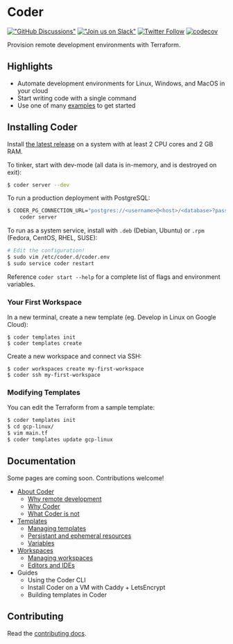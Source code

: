 # Coder

[!["GitHub Discussions"](https://img.shields.io/badge/%20GitHub-%20Discussions-gray.svg?longCache=true&logo=github&colorB=purple)](https://github.com/coder/coder/discussions) [!["Join us on Slack"](https://img.shields.io/badge/join-us%20on%20slack-gray.svg?longCache=true&logo=slack&colorB=brightgreen)](https://coder.com/community) [![Twitter Follow](https://img.shields.io/twitter/follow/CoderHQ?label=%40CoderHQ&style=social)](https://twitter.com/coderhq) [![codecov](https://codecov.io/gh/coder/coder/branch/main/graph/badge.svg?token=TNLW3OAP6G)](https://codecov.io/gh/coder/coder)

Provision remote development environments with Terraform.

## Highlights

- Automate development environments for Linux, Windows, and MacOS in your cloud
- Start writing code with a single command
- Use one of many [examples](./examples) to get started

## Installing Coder

Install [the latest release](https://github.com/coder/coder/releases) on a system with
at least 2 CPU cores and 2 GB RAM.

To tinker, start with dev-mode (all data is in-memory, and is destroyed on exit):

```bash
$ coder server --dev
```

To run a production deployment with PostgreSQL:

```bash
$ CODER_PG_CONNECTION_URL="postgres://<username>@<host>/<database>?password=<password>" \
    coder server
```

To run as a system service, install with `.deb` (Debian, Ubuntu) or `.rpm` (Fedora, CentOS, RHEL, SUSE):

```bash
# Edit the configuration!
$ sudo vim /etc/coder.d/coder.env
$ sudo service coder restart
```

Reference `coder start --help` for a complete list of flags and environment variables.

### Your First Workspace

In a new terminal, create a new template (eg. Develop in Linux on Google Cloud):

```
$ coder templates init
$ coder templates create
```

Create a new workspace and connect via SSH:

```
$ coder workspaces create my-first-workspace
$ coder ssh my-first-workspace
```

### Modifying Templates

You can edit the Terraform from a sample template:

```sh
$ coder templates init
$ cd gcp-linux/
$ vim main.tf
$ coder templates update gcp-linux
```

## Documentation

Some pages are coming soon. Contributions welcome!

- [About Coder](./about.md#about-coder)
  - [Why remote development](about.md#why-remote-development)
  - [Why Coder](about.md#why-coder)
  - [What Coder is not](about.md#what-coder-is-not)
- [Templates](./templates.md)
  - [Managing templates](./templates.md#managing-templates)
  - [Persistant and ephemeral resources](./templates.md#persistant-and-ephemeral-resources)
  - [Variables](./templates.md#variables)
- [Workspaces](./workspaces.md)
  - [Managing workspaces](./workspaces.md)
  - [Editors and IDEs](./workspaces.md#editors-and-ides)
- Guides
  - Using the Coder CLI
  - Install Coder on a VM with Caddy + LetsEncrypt
  - Building templates in Coder

## Contributing

Read the [contributing docs](./CONTRIBUTING.md).

